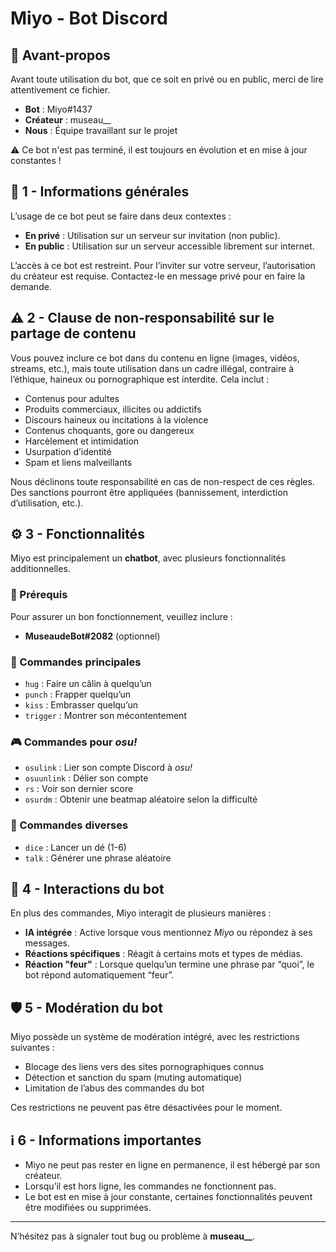 # Miyo - Bot Discord

## 📌 Avant-propos  
Avant toute utilisation du bot, que ce soit en privé ou en public, merci de lire attentivement ce fichier.

- **Bot** : Miyo#1437  
- **Créateur** : museau__  
- **Nous** : Équipe travaillant sur le projet  

⚠️ Ce bot n'est pas terminé, il est toujours en évolution et en mise à jour constantes !

## 🔹 1 - Informations générales  
L’usage de ce bot peut se faire dans deux contextes :  
- **En privé** : Utilisation sur un serveur sur invitation (non public).  
- **En public** : Utilisation sur un serveur accessible librement sur internet.  

L’accès à ce bot est restreint. Pour l’inviter sur votre serveur, l’autorisation du créateur est requise. Contactez-le en message privé pour en faire la demande.  

## ⚠ 2 - Clause de non-responsabilité sur le partage de contenu  
Vous pouvez inclure ce bot dans du contenu en ligne (images, vidéos, streams, etc.), mais toute utilisation dans un cadre illégal, contraire à l’éthique, haineux ou pornographique est interdite. Cela inclut :  

- Contenus pour adultes  
- Produits commerciaux, illicites ou addictifs  
- Discours haineux ou incitations à la violence  
- Contenus choquants, gore ou dangereux  
- Harcèlement et intimidation  
- Usurpation d’identité  
- Spam et liens malveillants  

Nous déclinons toute responsabilité en cas de non-respect de ces règles. Des sanctions pourront être appliquées (bannissement, interdiction d’utilisation, etc.).  

## ⚙ 3 - Fonctionnalités  
Miyo est principalement un **chatbot**, avec plusieurs fonctionnalités additionnelles.  

### 📌 Prérequis  
Pour assurer un bon fonctionnement, veuillez inclure :  
- **MuseaudeBot#2082** (optionnel)  

### 📝 Commandes principales  
- `hug` : Faire un câlin à quelqu’un  
- `punch` : Frapper quelqu’un  
- `kiss` : Embrasser quelqu’un  
- `trigger` : Montrer son mécontentement  

### 🎮 Commandes pour *osu!*  
- `osulink` : Lier son compte Discord à *osu!*  
- `osuunlink` : Délier son compte  
- `rs` : Voir son dernier score  
- `osurdm` : Obtenir une beatmap aléatoire selon la difficulté  

### 🎲 Commandes diverses  
- `dice` : Lancer un dé (1-6)  
- `talk` : Générer une phrase aléatoire  

## 🤖 4 - Interactions du bot  
En plus des commandes, Miyo interagit de plusieurs manières :  

- **IA intégrée** : Active lorsque vous mentionnez *Miyo* ou répondez à ses messages.  
- **Réactions spécifiques** : Réagit à certains mots et types de médias.  
- **Réaction "feur"** : Lorsque quelqu’un termine une phrase par “quoi”, le bot répond automatiquement “feur”.  

## 🛡 5 - Modération du bot  
Miyo possède un système de modération intégré, avec les restrictions suivantes :  

- Blocage des liens vers des sites pornographiques connus  
- Détection et sanction du spam (muting automatique)  
- Limitation de l’abus des commandes du bot  

Ces restrictions ne peuvent pas être désactivées pour le moment.  

## ℹ 6 - Informations importantes  
- Miyo ne peut pas rester en ligne en permanence, il est hébergé par son créateur.  
- Lorsqu’il est hors ligne, les commandes ne fonctionnent pas.  
- Le bot est en mise à jour constante, certaines fonctionnalités peuvent être modifiées ou supprimées.  

---

N’hésitez pas à signaler tout bug ou problème à **museau__**.
